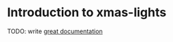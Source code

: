 # Introduction to xmas-lights

TODO: write [great documentation](http://jacobian.org/writing/what-to-write/)
